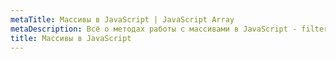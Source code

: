 ```yaml
---
metaTitle: Массивы в JavaScript | JavaScript Array
metaDescription: Всё о методах работы с массивами в JavaScript - filter, sort, map, reduce | База знаний PurpleSchool
title: Массивы в JavaScript
---
```

